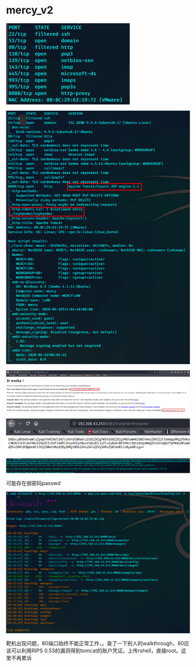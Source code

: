 # mercy_v2

![image-20200616020053757](assets/mercy_v2.assets/image-20200616020053757.png)



![image-20200616020847351](assets/mercy_v2.assets/image-20200616020847351.png)



![image-20200616021048956](assets/mercy_v2.assets/image-20200616021048956.png)



![image-20200616021808659](assets/mercy_v2.assets/image-20200616021808659.png)



![image-20200616022012922](assets/mercy_v2.assets/image-20200616022012922.png)

可能存在弱密码passwd

![image-20200616023259372](assets/mercy_v2.assets/image-20200616023259372.png)

靶机出现问题，80端口始终不能正常工作，。查了一下别人的walkthrough，80应该可以利用RIPS 0.53的漏洞得到tomcat的账户凭证。上传rshell，直接root。这里不再累诉